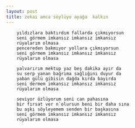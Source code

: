```yaml
---
layout: post
title: zekai amca söylüyo ayağa  kalkın
---
```


        yıldızlara baktırdım fallarda çıkmıyorsun
        seni görmem imkansız imkansız imkansız
        rüyalarım olmasa
        pencereden bakmıyor yollara çıkmıyorsun
        seni görmem imkansız imkansız imkansız
        rüyalarım olmasa

        yalvarırım mektup yaz beş dakika ayır da
        su serp yanan bağrıma sağlığını duyur da
        yaban gülü gibisin dağda kırda bayırda
        seni dermem imkansız imkansız imkansız
        rüyalarım olmasa

        seviyor özlüyorum seni can pahasına
        bir fırsat ver n`olursun beni bir daha sına
        bu aşkı söyleyemem senden bir başkasına
        seni görmem imkansız imkansız imkansız
        rüyalarım olmasa

